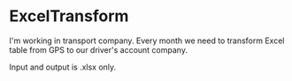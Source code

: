 # ExcelTransform

I'm working in transport company. Every month we need to transform Excel table from GPS to our driver's account company.

Input and output is .xlsx only.